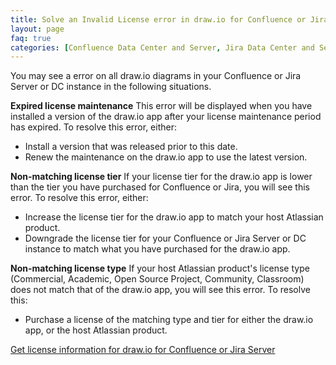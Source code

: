 ```yaml
---
title: Solve an Invalid License error in draw.io for Confluence or Jira Server
layout: page
faq: true
categories: [Confluence Data Center and Server, Jira Data Center and Server, Troubleshooting]
---
```


You may see a  error on all draw.io diagrams in your Confluence or Jira Server or DC instance in the following situations.

**Expired license maintenance**
This error will be displayed when you have installed a version of the draw.io app after your license maintenance period has expired. To resolve this error, either:
* Install a version that was released prior to this date.
* Renew the maintenance on the draw.io app to use the latest version.

**Non-matching license tier**
If your license tier for the draw.io app is lower than the tier you have purchased for Confluence or Jira, you will see this error. To resolve this error, either:
* Increase the license tier for the draw.io app to match your host Atlassian product.
* Downgrade the license tier for your Confluence or Jira Server or DC instance to match what you have purchased for the draw.io app.

**Non-matching license type**
If your host Atlassian product's license type (Commercial, Academic, Open Source Project, Community, Classroom) does not match that of the draw.io app, you will see this error. To resolve this:
* Purchase a license of the matching type and tier for either the draw.io app, or the host Atlassian product.

[Get license information for draw.io for Confluence or Jira Server](/doc/faq/license-confluence-jira-server.html)

